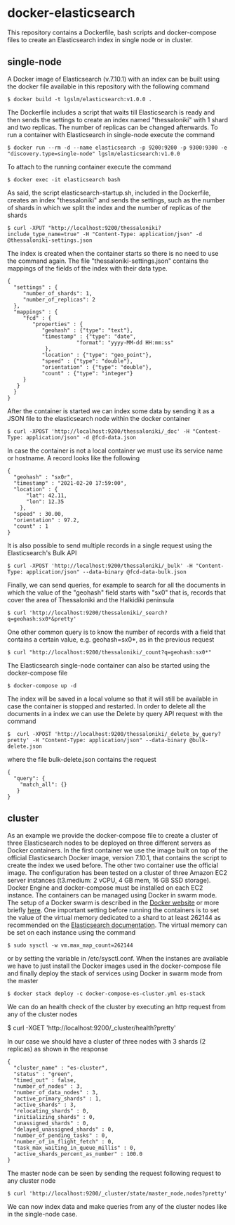 docker-elasticsearch
====================
This repository contains a Dockerfile, bash scripts and docker-compose files to create an Elasticsearch index in single node or in cluster.

## single-node 
A Docker image of Elasticsearch (v.7.10.1) with an index can be built using the docker file available in this repository with the following 
command

    $ docker build -t lgslm/elasticsearch:v1.0.0 .

The Dockerfile includes a script that waits till Elasticsearch is ready and then sends the settings to create an index named "thessaloniki" 
with 1 shard and two replicas. The number of replicas can be changed afterwards. To run a container with Elasticsearch in single-node execute 
the command
 
    $ docker run --rm -d --name elasticsearch -p 9200:9200 -p 9300:9300 -e "discovery.type=single-node" lgslm/elasticsearch:v1.0.0 

To attach to the running container execute the command

    $ docker exec -it elasticsearch bash

As said, the script elasticsearch-startup.sh, included in the Dockerfile, creates an index "thessaloniki" and sends the settings, such as the 
number of shards in which we split the index and the number of replicas of the shards

    $ curl -XPUT "http://localhost:9200/thessaloniki?include_type_name=true" -H "Content-Type: application/json" -d @thessaloniki-settings.json

The index is created when the container starts so there is no need to use the command again. The file "thessaloniki-settings.json" contains the 
mappings of the fields of the index with their data type.
 
```
{
  "settings" : {
     "number_of_shards": 1,
     "number_of_replicas": 2
  },
  "mappings" : {
     "fcd" : {
        "properties" : {
           "geohash" : {"type": "text"},
           "timestamp" : {"type": "date",
                      "format": "yyyy-MM-dd HH:mm:ss"
            },
           "location" : {"type": "geo_point"},
           "speed" : {"type": "double"},
           "orientation" : {"type": "double"},
           "count" : {"type": "integer"}
     }
   }
  }
}

```
After the container is started we can index some data by sending it as a JSON file to the elasticsearch node within the docker 
container

    $ curl -XPOST 'http://localhost:9200/thessaloniki/_doc' -H "Content-Type: application/json" -d @fcd-data.json

In case the container is not a local container we must use its service name or hostname. A record looks like the following  

``` 
{
  "geohash" : "sx0r",
  "timestamp" : "2021-02-20 17:59:00",
  "location" : {
      "lat": 42.11,
      "lon": 12.35
    },
  "speed" : 30.00,
  "orientation" : 97.2,
  "count" : 1
}

```
It is also possible to send multiple records in a single request using the Elasticsearch's Bulk API

    $ curl -XPOST 'http://localhost:9200/thessaloniki/_bulk' -H "Content-Type: application/json" --data-binary @fcd-data-bulk.json

Finally, we can send queries, for example to search for all the documents in which the value of the "geohash" field starts with "sx0"
that is, records that cover the area of Thessaloniki and the Halkidiki peninsula

    $ curl 'http://localhost:9200/thessaloniki/_search?q=geohash:sx0*&pretty'

One other common query is to know the number of records with a field that contains a certain value, e.g. geohash=sx0*, as in the previous 
request

    $ curl "http://localhost:9200/thessaloniki/_count?q=geohash:sx0*"


The Elasticsearch single-node container can also be started using the docker-compose file

    $ docker-compose up -d

The index will be saved in a local volume so that it will still be available in case the container is stopped and restarted. In order to 
delete all the documents in a index we can use the Delete by query API request with the command

    $  curl -XPOST 'http://localhost:9200/thessaloniki/_delete_by_query?pretty' -H "Content-Type: application/json" --data-binary @bulk-delete.json

where the file bulk-delete.json contains the request
```
{
  "query": {
    "match_all": {}
   }
}

```

## cluster
As an example we provide the docker-compose file to create a cluster of three Elasticsearch nodes to be deployed on three different servers 
as Docker containers. In the first container we use the image built on top of the official Elasticsearch Docker image, version 7.10.1, that 
contains the script to create the index we used before. The other two container use the official image. The configuration has been tested 
on a cluster of three Amazon EC2 server instances (t3.medium: 2 vCPU, 4 GB mem, 16 GB SSD storage). Docker Engine and docker-compose must be 
installed on each EC2 instance. The containers can be managed using Docker in swarm mode. The setup of a Docker swarm is described in the [Docker
website](https://docs.docker.com/engine/swarm/) or more briefly [here](https://github.com/luigiselmi/docker-zookeeper#quorum-mode-cluster).
One important setting before running the containers is to set the value of the virtual memory dedicated to a shard to at least 262144 as
recommended on the [Elasticsearch documentation](https://www.elastic.co/guide/en/elasticsearch/reference/7.x/vm-max-map-count.html). The 
virtual memory can be set on each instance using the command

    $ sudo sysctl -w vm.max_map_count=262144       
 
or by setting the variable in /etc/sysctl.conf. When the instanes are available we have to just install the Docker images used in the 
docker-compose file and finally deploy the stack of services using Docker in swarm mode from the master

    $ docker stack deploy -c docker-compose-es-cluster.yml es-stack

We can do an health check of the cluster by executing an http request from any of the cluster nodes

   $ curl -XGET 'http://localhost:9200/_cluster/health?pretty'

In our case we should have a cluster of three nodes with 3 shards (2 replicas) as shown in the response
```
{
  "cluster_name" : "es-cluster",
  "status" : "green",
  "timed_out" : false,
  "number_of_nodes" : 3,
  "number_of_data_nodes" : 3,
  "active_primary_shards" : 1,
  "active_shards" : 3,
  "relocating_shards" : 0,
  "initializing_shards" : 0,
  "unassigned_shards" : 0,
  "delayed_unassigned_shards" : 0,
  "number_of_pending_tasks" : 0,
  "number_of_in_flight_fetch" : 0,
  "task_max_waiting_in_queue_millis" : 0,
  "active_shards_percent_as_number" : 100.0
}
```
The master node can be seen by sending the request following request to any cluster node

    $ curl 'http://localhost:9200/_cluster/state/master_node,nodes?pretty'

We can now index data and make queries from any of the cluster nodes like in the single-node case. 
